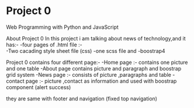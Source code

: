 # Project 0

Web Programming with Python and JavaScript

About Project 0
In this project i am talking about news of technology,and it has:-
-four pages of .html file :-	
-Two cacading style sheet file (css) 
-one scss file and 
-boostrap4 

Project 0 contains four different page:-
  -Home page :-
	contains one picture and one table 
  -About page
	contains  picture and paragraph and boostrap grid system
  -News page :-
	consists of picture ,paragraphs and table
  -contact page	:-
	picture ,contact as information and used with boostrap component (alert success)



they are same with footer and navigation (fixed top navigation)
